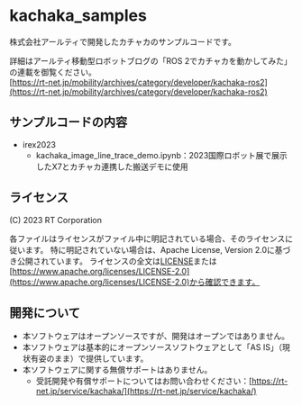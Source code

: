 # kachaka_samples

株式会社アールティで開発したカチャカのサンプルコードです。

詳細はアールティ移動型ロボットブログの「ROS 2でカチャカを動かしてみた」の連載を御覧ください。  
[https://rt-net.jp/mobility/archives/category/developer/kachaka-ros2](https://rt-net.jp/mobility/archives/category/developer/kachaka-ros2)

## サンプルコードの内容
- irex2023
  - kachaka_image_line_trace_demo.ipynb：2023国際ロボット展で展示したX7とカチャカ連携した搬送デモに使用
    

## ライセンス

(C) 2023 RT Corporation

各ファイルはライセンスがファイル中に明記されている場合、そのライセンスに従います。
特に明記されていない場合は、Apache License, Version 2.0に基づき公開されています。
ライセンスの全文は[LICENSE](./LICENSE)または[https://www.apache.org/licenses/LICENSE-2.0](https://www.apache.org/licenses/LICENSE-2.0)から確認できます。

## 開発について

- 本ソフトウェアはオープンソースですが、開発はオープンではありません。
- 本ソフトウェアは基本的にオープンソースソフトウェアとして「AS IS」（現状有姿のまま）で提供しています。
- 本ソフトウェアに関する無償サポートはありません。
  - 受託開発や有償サポートについてはお問い合わせください：[https://rt-net.jp/service/kachaka/](https://rt-net.jp/service/kachaka/)
